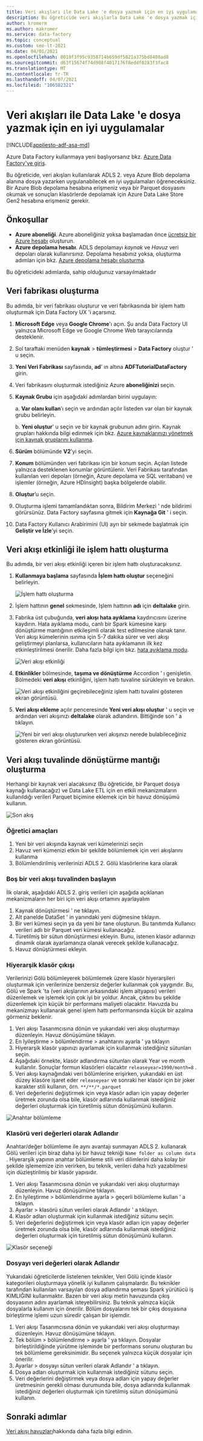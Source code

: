 ```yaml
---
title: Veri akışları ile Data Lake 'e dosya yazmak için en iyi uygulamalar
description: Bu öğreticide veri akışlarla Data Lake 'e dosya yazmak için en iyi yöntemler sunulmaktadır
author: kromerm
ms.author: makromer
ms.service: data-factory
ms.topic: conceptual
ms.custom: seo-lt-2021
ms.date: 04/01/2021
ms.openlocfilehash: 8010f3f95c9358714b659df5821a375bd8488ad8
ms.sourcegitcommit: d63f15674f74d908f4017176f8eddf0283f3fac8
ms.translationtype: MT
ms.contentlocale: tr-TR
ms.lasthandoff: 04/07/2021
ms.locfileid: "106582321"
---
```

# <a name="best-practices-for-writing-to-files-to-data-lake-with-data-flows"></a>Veri akışları ile Data Lake 'e dosya yazmak için en iyi uygulamalar

[!INCLUDE[appliesto-adf-asa-md](includes/appliesto-adf-asa-md.md)]

Azure Data Factory kullanmaya yeni başlıyorsanız bkz. [Azure Data Factory'ye giriş](introduction.md).

Bu öğreticide, veri akışları kullanılarak ADLS 2. veya Azure Blob depolama alanına dosya yazarken uygulanabilecek en iyi uygulamaları öğreneceksiniz. Bir Azure Blob depolama hesabına erişmeniz veya bir Parquet dosyasını okumak ve sonuçları klasörlerde depolamak için Azure Data Lake Store Gen2 hesabına erişmeniz gerekir.

## <a name="prerequisites"></a>Önkoşullar
* **Azure aboneliği**. Azure aboneliğiniz yoksa başlamadan önce [ücretsiz bir Azure hesabı](https://azure.microsoft.com/free/) oluşturun.
* **Azure depolama hesabı**. ADLS depolamayı *kaynak* ve *Havuz* veri depoları olarak kullanırsınız. Depolama hesabınız yoksa, oluşturma adımları için bkz. [Azure depolama hesabı oluşturma](../storage/common/storage-account-create.md).

Bu öğreticideki adımlarda, sahip olduğunuz varsayılmaktadır 

## <a name="create-a-data-factory"></a>Veri fabrikası oluşturma

Bu adımda, bir veri fabrikası oluşturur ve veri fabrikasında bir işlem hattı oluşturmak için Data Factory UX 'i açarsınız.

1. **Microsoft Edge** veya **Google Chrome**'ı açın. Şu anda Data Factory UI yalnızca Microsoft Edge ve Google Chrome Web tarayıcılarında desteklenir.
1. Sol taraftaki menüden **kaynak**  >  **tümleştirmesi**  >  **Data Factory** oluştur ' u seçin.
1. **Yeni Veri Fabrikası** sayfasında, **ad**' ın altına **ADFTutorialDataFactory** girin.
1. Veri fabrikasını oluşturmak istediğiniz Azure **aboneliğinizi** seçin.
1. **Kaynak Grubu** için aşağıdaki adımlardan birini uygulayın:

    a. **Var olanı kullan**’ı seçin ve ardından açılır listeden var olan bir kaynak grubu belirleyin.
    
    b. **Yeni oluştur**' u seçin ve bir kaynak grubunun adını girin. Kaynak grupları hakkında bilgi edinmek için bkz. [Azure kaynaklarınızı yönetmek için kaynak gruplarını kullanma](../azure-resource-manager/management/overview.md).
    
1. **Sürüm** bölümünde **V2**'yi seçin.
1. **Konum** bölümünden veri fabrikası için bir konum seçin. Açılan listede yalnızca desteklenen konumlar görüntülenir. Veri Fabrikası tarafından kullanılan veri depoları (örneğin, Azure depolama ve SQL veritabanı) ve işlemler (örneğin, Azure HDInsight) başka bölgelerde olabilir.
1. **Oluştur**’u seçin.
1. Oluşturma işlemi tamamlandıktan sonra, Bildirim Merkezi ' nde bildirimi görürsünüz. Data Factory sayfasına gitmek için **Kaynağa Git** ' i seçin.
1. Data Factory Kullanıcı Arabirimini (UI) ayrı bir sekmede başlatmak için **Geliştir ve İzle**’yi seçin.

## <a name="create-a-pipeline-with-a-data-flow-activity"></a>Veri akışı etkinliği ile işlem hattı oluşturma

Bu adımda, bir veri akışı etkinliği içeren bir işlem hattı oluşturacaksınız.

1. **Kullanmaya başlama** sayfasında **İşlem hattı oluştur** seçeneğini belirleyin.

   ![İşlem hattı oluşturma](./media/doc-common-process/get-started-page.png)

1. İşlem hattının **genel** sekmesinde, Işlem hattının **adı** için **deltalake** girin.
1. Fabrika üst çubuğunda, **veri akışı hata ayıklama** kaydırıcısını üzerine kaydırın. Hata ayıklama modu, canlı bir Spark kümesine karşı dönüştürme mantığının etkileşimli olarak test edilmesine olanak tanır. Veri akışı kümelerinin ısınma için 5-7 dakika sürer ve veri akışı geliştirmeyi planlarsa, kullanıcıların hata ayıklamanın ilk kez etkinleştirilmesi önerilir. Daha fazla bilgi için bkz. [hata ayıklama modu](concepts-data-flow-debug-mode.md).

    ![Veri akışı etkinliği](media/tutorial-data-flow/dataflow1.png)
1. **Etkinlikler** bölmesinde, **taşıma ve dönüştürme** Accordion ' ı genişletin. Bölmedeki **veri akışı** etkinliğini, işlem hattı tuvaline sürükleyin ve bırakın.

    ![Veri akışı etkinliğini geçirebileceğiniz işlem hattı tuvalini gösteren ekran görüntüsü.](media/tutorial-data-flow/activity1.png)
1. **Veri akışı ekleme** açılır penceresinde **Yeni veri akışı oluştur** ' u seçin ve ardından veri akışınızı **deltalake** olarak adlandırın. Bittiğinde son ' a tıklayın.

    ![Yeni bir veri akışı oluştururken veri akışınızı nerede bulabileceğiniz gösteren ekran görüntüsü.](media/tutorial-data-flow/activity2.png)

## <a name="build-transformation-logic-in-the-data-flow-canvas"></a>Veri akışı tuvalinde dönüştürme mantığı oluşturma

Herhangi bir kaynak veri alacaksınız (Bu öğreticide, bir Parquet dosya kaynağı kullanacağız) ve Data Lake ETL için en etkili mekanizmaların kullanıldığı verileri Parquet biçimine eklemek için bir havuz dönüşümü kullanın.

![Son akış](media/data-flow/parts-final.png "Son akış")

### <a name="tutorial-objectives"></a>Öğretici amaçları

1. Yeni bir veri akışında kaynak veri kümelerinizi seçin
1. Havuz veri kümenizi etkin bir şekilde bölümlemek için veri akışlarını kullanma
1. Bölümlendirilmiş verilerinizi ADLS 2. Gölü klasörlerine kara olarak

### <a name="start-from-a-blank-data-flow-canvas"></a>Boş bir veri akışı tuvalinden başlayın

İlk olarak, aşağıdaki ADLS 2. giriş verileri için aşağıda açıklanan mekanizmaların her biri için veri akışı ortamını ayarlayalım

1. Kaynak dönüştürmesi ' ne tıklayın.
1. Alt panelde DataSet ' in yanındaki yeni düğmesine tıklayın.
1. Bir veri kümesi seçin ya da yeni bir tane oluşturun. Bu tanıtımda Kullanıcı verileri adlı bir Parquet veri kümesi kullanacağız.
1. Türetilmiş bir sütun dönüştürmesi ekleyin. Bunu, istenen klasör adlarınızı dinamik olarak ayarlamanıza olanak verecek şekilde kullanacağız.
1. Havuz dönüştürmesi ekleyin.
   
### <a name="hierarchical-folder-output"></a>Hiyerarşik klasör çıkışı

Verilerinizi Gölü bölümleyerek bölümlemek üzere klasör hiyerarşileri oluşturmak için verilerinize benzersiz değerler kullanmak çok yaygındır. Bu, Gölü ve Spark 'ta (veri akışlarının arkasındaki işlem altyapısı) verileri düzenlemek ve işlemek için çok iyi bir yoldur. Ancak, çıktını bu şekilde düzenlemek için küçük bir performans maliyeti olacaktır. Havuzda bu mekanizmayı kullanarak genel işlem hattı performansında küçük bir azalma görmeniz beklenir.

1. Veri akışı Tasarımcısına dönün ve yukarıdaki veri akışı oluşturmayı düzenleyin. Havuz dönüşümüne tıklayın.
1. En Iyileştirme > bölümlendirme > anahtarını ayarla ' ya tıklayın
1. Hiyerarşik klasör yapınızı ayarlamak için kullanmak istediğiniz sütunları seçin.
1. Aşağıdaki örnekte, klasör adlandırma sütunları olarak Year ve month kullanılır. Sonuçlar formun klasörleri olacaktır ```releaseyear=1990/month=8``` .
1. Veri akışı kaynağındaki veri bölümlerine erişirken, yukarıdaki en üst düzey klasöre işaret eder ```releaseyear``` ve sonraki her klasör için bir joker karakter stili kullanın, örn. ```**/**/*.parquet```
1. Veri değerlerini değiştirmek için veya klasör adları için yapay değerler üretmek zorunda olsa bile, klasör adlarında kullanmak istediğiniz değerleri oluşturmak için türetilmiş sütun dönüşümünü kullanın.

![Anahtar bölümleme](media/data-flow/key-parts.png "Anahtar bölümleme")
   
### <a name="name-folder-as-data-values"></a>Klasörü veri değerleri olarak Adlandır

Anahtar/değer bölümleme ile aynı avantajı sunmayan ADLS 2. kullanarak Gölü verileri için biraz daha iyi bir havuz tekniği ```Name folder as column data``` . Hiyerarşik yapının anahtar bölümleme stili veri dilimlerini daha kolay bir şekilde işlememize izin verirken, bu teknik, verileri daha hızlı yazabilmesi için düzleştirilmiş bir klasör yapısıdır.

1. Veri akışı Tasarımcısına dönün ve yukarıdaki veri akışı oluşturmayı düzenleyin. Havuz dönüşümüne tıklayın.
1. En Iyileştirme > bölümlendirme ayarla > geçerli bölümleme kullan ' a tıklayın.
1. Ayarlar > klasörü sütun verileri olarak Adlandır ' a tıklayın.
1. Klasör adları oluşturmak için kullanmak istediğiniz sütunu seçin.
1. Veri değerlerini değiştirmek için veya klasör adları için yapay değerler üretmek zorunda olsa bile, klasör adlarında kullanmak istediğiniz değerleri oluşturmak için türetilmiş sütun dönüşümünü kullanın.

![Klasör seçeneği](media/data-flow/folders.png "Klasörler")

### <a name="name-file-as-data-values"></a>Dosyayı veri değerleri olarak Adlandır

Yukarıdaki öğreticilerde listelenen teknikler, Veri Gölü içinde klasör kategorileri oluşturmaya yönelik iyi kullanım çalışmalardır. Bu teknikler tarafından kullanılan varsayılan dosya adlandırma şeması Spark yürütücü iş KIMLIĞINI kullanmaktır. Bazen bir veri akışı metin havuzunda çıkış dosyasının adını ayarlamak isteyebilirsiniz. Bu teknik yalnızca küçük dosyalarla kullanım için önerilir. Bölüm dosyalarını tek bir çıkış dosyasına birleştirme işlemi uzun süredir çalışan bir işlemdir.

1. Veri akışı Tasarımcısına dönün ve yukarıdaki veri akışı oluşturmayı düzenleyin. Havuz dönüşümüne tıklayın.
1. Tek bölüm > bölümlendirme > ayarla ' ya tıklayın. Dosyalar birleştirildiğinde yürütme işleminde bir performans sorunu oluşturan bu tek bölümleme gereksinimidir. Bu seçenek yalnızca küçük dosyalar için önerilir.
1. Ayarlar > dosyayı sütun verileri olarak Adlandır ' a tıklayın.
1. Dosya adları oluşturmak için kullanmak istediğiniz sütunu seçin.
1. Veri değerlerini değiştirmek veya dosya adları için yapay değerler üretmesinin gerekli olması durumunda bile, dosya adlarında kullanmak istediğiniz değerleri oluşturmak için türetilmiş sütun dönüşümünü kullanın.

## <a name="next-steps"></a>Sonraki adımlar

[Veri akışı havuzları](data-flow-sink.md)hakkında daha fazla bilgi edinin.
